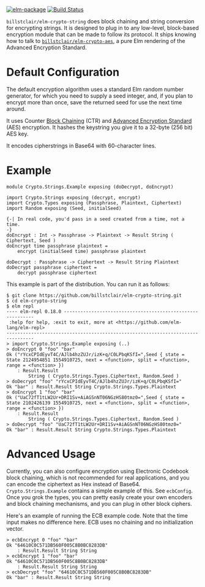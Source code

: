 [![elm-package](https://img.shields.io/badge/elm-2.0.0-blue.svg)](http://package.elm-lang.org/packages/billstclair/elm-crypto-string/latest)
[![Build Status](https://travis-ci.org/billstclair/elm-crypto-string.svg?branch=master)](https://travis-ci.org/billstclair/elm-crypto-string)

`billstclair/elm-crypto-string` does block chaining and string conversion for encrypting strings. It is designed to plug in to any low-level, block-based encryption module that can be made to follow its protocol. It ships knowing how to talk to [`billstclair/elm-crypto-aes`](http://package.elm-lang.org/packages/billstclair/elm-crypto-aes/latest), a pure Elm rendering of the Advanced Encryption Standard.

# Default Configuration

The default encryption algorithm uses a standard Elm random number generator, for which you need to supply a seed integer, and, if you plan to encrypt more than once, save the returned seed for use the next time around.

It uses Counter [Block Chaining](https://en.wikipedia.org/wiki/Block_cipher_mode_of_operation) (CTR) and [Advanced Encryption Standard](https://en.wikipedia.org/wiki/Advanced_Encryption_Standard) (AES) encryption. It hashes the keystring you give it to a 32-byte (256 bit) AES key.

It encodes cipherstrings in Base64 with 60-character lines.

# Example

    module Crypto.Strings.Example exposing (doDecrypt, doEncrypt)
    
    import Crypto.Strings exposing (decrypt, encrypt)
    import Crypto.Types exposing (Passphrase, Plaintext, Ciphertext)
    import Random exposing (Seed, initialSeed)
    
    {-| In real code, you'd pass in a seed created from a time, not a time.
    -}
    doEncrypt : Int -> Passphrase -> Plaintext -> Result String ( Ciphertext, Seed )
    doEncrypt time passphrase plaintext =
        encrypt (initialSeed time) passphrase plaintext
    
    doDecrypt : Passphrase -> Ciphertext -> Result String Plaintext
    doDecrypt passphrase ciphertext =
        decrypt passphrase ciphertext

This example is part of the distribution. You can run it as follows:

    $ git clone https://github.com/billstclair/elm-crypto-string.git
    $ cd elm-crypto-string
    $ elm repl
    ---- elm-repl 0.18.0 -----------------------------------------------------------
     :help for help, :exit to exit, more at <https://github.com/elm-lang/elm-repl>
    --------------------------------------------------------------------------------
    > import Crypto.Strings.Example exposing (..)
    > doEncrypt 0 "foo" "bar"
    Ok ("rYcxCPIdEyvT4C/AJlb4hzZUJr/izK+q/C0LPbqKSfI=",Seed { state = State 2124954851 1554910725, next = <function>, split = <function>, range = <function> })
        : Result.Result
            String ( Crypto.Strings.Types.Ciphertext, Random.Seed )
    > doDecrypt "foo" "rYcxCPIdEyvT4C/AJlb4hzZUJr/izK+q/C0LPbqKSfI="
    Ok "bar" : Result.Result String Crypto.Strings.Types.Plaintext
    > doEncrypt 1 "foo" "bar"
    Ok ("UaC72fT1tLW2Ur+DRI1Sv+AiAGSnNT06NGzHS80tmz0=",Seed { state = State 2102426139 1554910725, next = <function>, split = <function>, range = <function> })
        : Result.Result
            String ( Crypto.Strings.Types.Ciphertext, Random.Seed )
    > doDecrypt "foo" "UaC72fT1tLW2Ur+DRI1Sv+AiAGSnNT06NGzHS80tmz0="
    Ok "bar" : Result.Result String Crypto.Strings.Types.Plaintext

# Advanced Usage

Currently, you can also configure encryption using Electronic Codebook block chaining, which is not recommended for real applications, and you can encode the ciphertext as Hex instead of Base64. `Crypto.Strings.Example` contains a simple example of this. See `ecbConfig`. Once you grok the types, you can pretty easily create your own encoders and block chaining mechanisms, and you can plug in other block ciphers.

Here's an example of running the ECB example code. Note that the time input makes no difference here. ECB uses no chaining and no initialization vector.

    > ecbEncrypt 0 "foo" "bar"
    Ok "64610C0C571DB560F005C8B0BC8283DB"
        : Result.Result String String
    > ecbEncrypt 1 "foo" "bar"
    Ok "64610C0C571DB560F005C8B0BC8283DB"
        : Result.Result String String
    > ecbDecrypt "foo" "64610C0C571DB560F005C8B0BC8283DB"
    Ok "bar" : Result.Result String String

